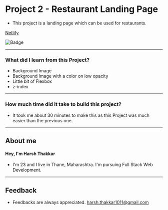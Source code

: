# **Project 2 - Restaurant Landing Page**

- This project is a landing page which can be used for restaurants. 

[Netlify](https://restaurant-landing-page-harshthakkar1011.netlify.app/)

![Badge](https://img.shields.io/badge/Netlify-Link-green)

---

### **What did I learn from this Project?**

 - Background Image
 - Background Image with a color on low opacity
 - Little bit of Flexbox
 - z-index

---

### **How much time did it take to build this project?**

- It took me about 30 minutes to make this as this Project was much easier than the previous one. 


---

## **About me**

#### **Hey, I'm Harsh Thakkar**

- I'm 23 and I live in Thane, Maharashtra. I'm pursuing Full Stack Web Development.

---

## **Feedback**
- Feedbacks are always appreciated. harsh.thakkar1011@gmail.com